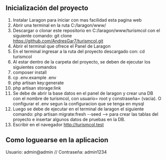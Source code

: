## Inicialización del proyecto

1. Instalar Laragon para iniciar con mas facilidad esta pagina web
2. Abrir una terminal en la ruta C:/laragon/www/ 
3. Descargar o clonar este repositorio en C:/laragon/www/turismcol con el siguiente comando:
git clone https://github.com/AndresGar7/turismcol.git
4. Abrir el terminal que ofrece el Panel de Laragon
5. En el terminal ingresar a la ruta del proyecto descargado con: cd turismcol
6. Al estar dentro de la carpeta del proyecto, se deben de ejecutar los siguientes comandos
7. composer install
8. cp .env.example .env
9. php artisan key:generate  
10. php artisan storage:link 
11. Se debe de abrir la base datos en el panel de laragon y crear una DB con el nombre de turismcol, 
con usuario= root y constraseña= (vacia). O configurar el .env segun la configuracion que se tenga en mysql
12. Luego se debe de ejecutar en el terminal de laragon el siguiente comando:
php artisan migrate:fresh --seed  --> para crear las tablas del proyecto e insertar algunos datos de pruebas en la DB.
13. Escribir en el navegador http://turismcol.test

## Como loguearse en la aplicacion

Usuario: admin@admin   //
Contraseña: admin1234